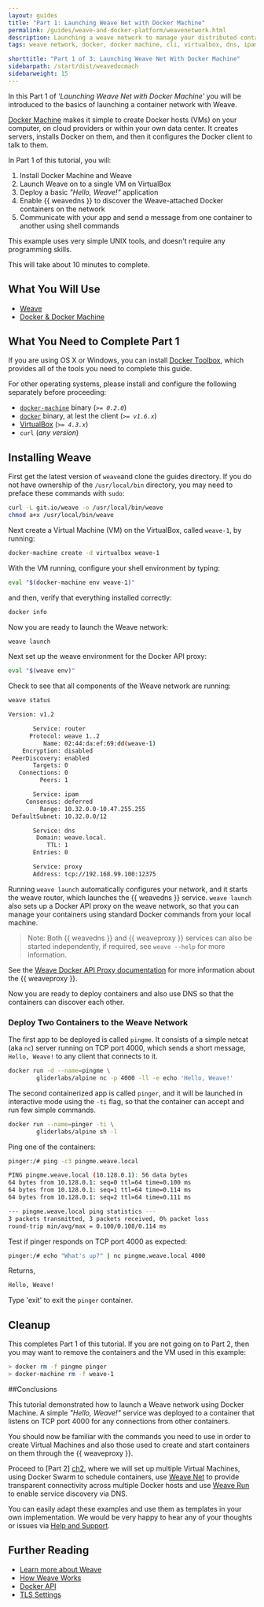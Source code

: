 ```yaml
---
layout: guides
title: "Part 1: Launching Weave Net with Docker Machine"
permalink: /guides/weave-and-docker-platform/weavenetwork.html
description: Launching a weave network to manage your distributed containerized applications
tags: weave network, docker, docker machine, cli, virtualbox, dns, ipam

shorttitle: "Part 1 of 3: Launching Weave Net With Docker Machine"
sidebarpath: /start/dist/weavedocmach
sidebarweight: 15
---
```


 In this Part 1 of _'Launching Weave Net with Docker Machine'_ you will be introduced to the basics of launching a container network with Weave.

[Docker Machine](https://docs.docker.com/machine/) makes it simple to create Docker hosts (VMs) on your computer, on cloud providers or within your own data center. It creates servers, installs Docker on them, and then it configures the Docker client to talk to them.

In Part 1 of this tutorial, you will:

  1. Install Docker Machine and Weave
  2. Launch Weave on to a single VM on VirtualBox
  3. Deploy a basic _"Hello, Weave!"_ application
  4. Enable {{ weavedns }} to discover the Weave-attached Docker containers on the network
  5. Communicate with your app and send a message from one container to another using shell commands

This example uses very simple UNIX tools, and doesn't require any programming skills.

This will take about 10 minutes to complete.

## What You Will Use

  - [Weave](http://weave.works)
  - [Docker & Docker Machine](https://docs.docker.com)

## What You Need to Complete Part 1

If you are using OS X or Windows, you can install [Docker Toolbox](https://www.docker.com/toolbox), which provides all of the tools you need to complete this guide.

For other operating systems, please install and configure the following separately before proceeding:

  - [`docker-machine`](http://docs.docker.com/machine/#installation) binary (_`>= 0.2.0`_)
  - [`docker`](https://docs.docker.com/installation/#installation) binary, at lest the client (_`>= v1.6.x`_)
  - [VirtualBox](https://www.virtualbox.org/wiki/Downloads) (_`>= 4.3.x`_)
  - `curl` (_any version_)

## Installing Weave

First get the latest version of `weave`and clone the guides directory. If you do not have ownership of the `/usr/local/bin` directory, you may need to preface these commands with `sudo`:

~~~bash
curl -L git.io/weave -o /usr/local/bin/weave
chmod a+x /usr/local/bin/weave
~~~

Next create a Virtual Machine (VM) on the VirtualBox, called `weave-1`, by running:

~~~bash
docker-machine create -d virtualbox weave-1
~~~

With the VM running, configure your shell environment by typing:

~~~bash
eval "$(docker-machine env weave-1)"
~~~

and then, verify that everything installed correctly:

~~~bash
docker info
~~~

Now you are ready to launch the Weave network:


~~~bash
weave launch
~~~

Next set up the weave environment for the Docker API proxy:

~~~bash
eval "$(weave env)"
~~~

Check to see that all components of the Weave network are running:

~~~bash
weave status

Version: v1.2

       Service: router
      Protocol: weave 1..2
          Name: 02:44:da:ef:69:dd(weave-1)
    Encryption: disabled
 PeerDiscovery: enabled
       Targets: 0
   Connections: 0
         Peers: 1

       Service: ipam
     Consensus: deferred
         Range: 10.32.0.0-10.47.255.255
 DefaultSubnet: 10.32.0.0/12

       Service: dns
        Domain: weave.local.
           TTL: 1
       Entries: 0

       Service: proxy
       Address: tcp://192.168.99.100:12375
~~~

Running `weave launch` automatically configures your network, and it starts the weave router, which launches the {{ weavedns }} service. `weave launch` also sets up a Docker API proxy on the weave network, so that you can manage your containers using standard Docker commands from your local machine.

>Note: Both {{ weavedns }} and {{ weaveproxy }} services can also be started independently, if required, see `weave --help` for more information.

See the [Weave Docker API Proxy documentation](https://github.com/weaveworks/weave/blob/master/site/proxy.md) for more information about the {{ weaveproxy }}.

Now you are ready to deploy containers and also use DNS so that the containers can discover each other.

### Deploy Two Containers to the Weave Network

The first app to be deployed is called `pingme`. It consists of a simple netcat (aka `nc`) server running on TCP port 4000, which sends a short message, `Hello, Weave!` to any client that connects to it.

~~~bash
docker run -d --name=pingme \
        gliderlabs/alpine nc -p 4000 -ll -e echo 'Hello, Weave!'
~~~

The second containerized app is called `pinger`, and it will be launched in interactive mode using the `-ti` flag, so that the container can accept and run few simple commands.

~~~bash
docker run --name=pinger -ti \
        gliderlabs/alpine sh -l
~~~

Ping one of the containers:

~~~bash
pinger:/# ping -c3 pingme.weave.local
~~~

~~~bash
PING pingme.weave.local (10.128.0.1): 56 data bytes
64 bytes from 10.128.0.1: seq=0 ttl=64 time=0.100 ms
64 bytes from 10.128.0.1: seq=1 ttl=64 time=0.114 ms
64 bytes from 10.128.0.1: seq=2 ttl=64 time=0.111 ms

--- pingme.weave.local ping statistics ---
3 packets transmitted, 3 packets received, 0% packet loss
round-trip min/avg/max = 0.100/0.108/0.114 ms
~~~

Test if pinger responds on TCP port 4000 as expected:

~~~bash
pinger:/# echo "What's up?" | nc pingme.weave.local 4000
~~~

Returns,

~~~bash
Hello, Weave!
~~~

Type 'exit' to exit the `pinger` container.

## Cleanup

This completes Part 1 of this tutorial. If you are not going on to Part 2, then you may want to remove the containers and the VM used in this example:

~~~bash
> docker rm -f pingme pinger
> docker-machine rm -f weave-1
~~~

##Conclusions

This tutorial demonstrated how to launch a Weave network using Docker Machine. A simple  _"Hello, Weave!"_ service was deployed to a container that listens on TCP port 4000 for any connections from other containers.

You should now be familiar with the commands you need to use in order to create Virtual Machines and also those used to create and start containers on them through the {{ weaveproxy }}.

Proceed to [Part 2] [ch2], where we will set up multiple Virtual Machines, using Docker Swarm to schedule containers, use [Weave Net](/net) to provide transparent connectivity across multiple Docker hosts and use [Weave Run](/run) to enable service discovery via DNS.

You can easily adapt these examples and use them as templates in your own implementation.  We would be very happy to hear any of your thoughts or issues via [Help and Support](http://weave.works/help/index.html).

## Further Reading

  *  [Learn more about Weave](http://weave.works/articles/index.html)
  *  [How Weave Works](http://docs.weave.works/weave/latest_release/how-it-works.html)
  *  [Docker API](https://github.com/weaveworks/weave/blob/master/site/proxy.md)
  *  [TLS Settings](https://docs.docker.com/articles/https/)

[ch1]: /part-1-launching-weave-net-with-docker-machine/
[ch2]: /part-2-using-weave-with-docker-machine-and-swarm/
[ch3]: /part-3-creating-and-scaling-multi-host-docker-deployment-with-swarm-and-compose-using-weave/
